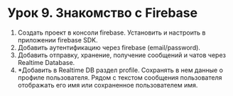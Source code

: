 # Урок 9. Знакомство с Firebase

1. Создать проект в консоли firebase. Установить и настроить в приложении firebase SDK.
2. Добавить аутентификацию через firebase (email/password).
3. Добавить отправку, хранение, получение сообщений и чатов через Realtime Database.
4. *Добавить в Realtime DB раздел profile. Сохранять в нем данные о профиле пользователя. Рядом с текстом сообщения пользователя отображать его имя или сохраненное пользователем имя.
